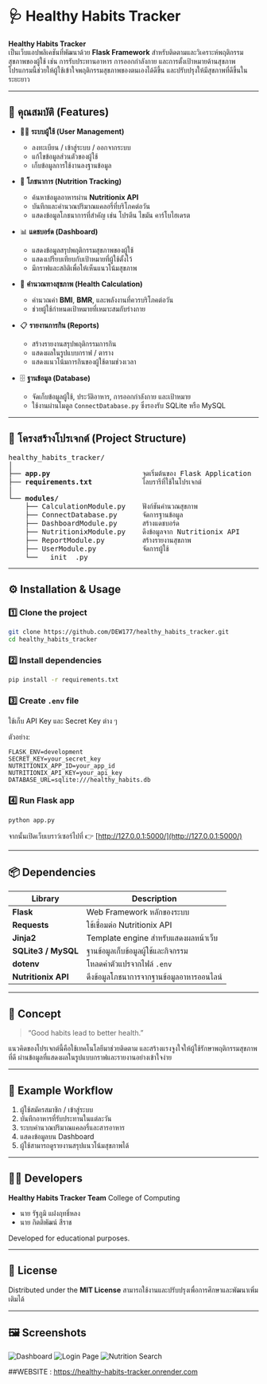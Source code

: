 # 🩺 Healthy Habits Tracker

**Healthy Habits Tracker**  
เป็นเว็บแอปพลิเคชันที่พัฒนาด้วย **Flask Framework** สำหรับติดตามและวิเคราะห์พฤติกรรมสุขภาพของผู้ใช้ เช่น การรับประทานอาหาร การออกกำลังกาย และการตั้งเป้าหมายด้านสุขภาพ  
โปรแกรมนี้ช่วยให้ผู้ใช้เข้าใจพฤติกรรมสุขภาพของตนเองได้ดีขึ้น และปรับปรุงให้มีสุขภาพที่ดีขึ้นในระยะยาว

---

## 🚀 คุณสมบัติ (Features)

- 🧍‍♂️ **ระบบผู้ใช้ (User Management)**
  - ลงทะเบียน / เข้าสู่ระบบ / ออกจากระบบ
  - แก้ไขข้อมูลส่วนตัวของผู้ใช้
  - เก็บข้อมูลการใช้งานลงฐานข้อมูล

- 🍎 **โภชนาการ (Nutrition Tracking)**
  - ค้นหาข้อมูลอาหารผ่าน **Nutritionix API**
  - บันทึกและคำนวณปริมาณแคลอรี่ที่บริโภคต่อวัน
  - แสดงข้อมูลโภชนาการที่สำคัญ เช่น โปรตีน ไขมัน คาร์โบไฮเดรต

- 📊 **แดชบอร์ด (Dashboard)**
  - แสดงข้อมูลสรุปพฤติกรรมสุขภาพของผู้ใช้
  - แสดงเปรียบเทียบกับเป้าหมายที่ผู้ใช้ตั้งไว้
  - มีกราฟและสถิติเพื่อให้เห็นแนวโน้มสุขภาพ

- 🧮 **คำนวณทางสุขภาพ (Health Calculation)**
  - คำนวณค่า **BMI**, **BMR**, และพลังงานที่ควรบริโภคต่อวัน
  - ช่วยผู้ใช้กำหนดเป้าหมายที่เหมาะสมกับร่างกาย

- 📋 **รายงานการกิน (Reports)**
  - สร้างรายงานสรุปพฤติกรรมการกิน
  - แสดงผลในรูปแบบกราฟ / ตาราง
  - แสดงแนวโน้มการกินของผู้ใช้ตามช่วงเวลา

- 🗄️ **ฐานข้อมูล (Database)**
  - จัดเก็บข้อมูลผู้ใช้, ประวัติอาหาร, การออกกำลังกาย และเป้าหมาย
  - ใช้งานผ่านโมดูล `ConnectDatabase.py` ซึ่งรองรับ SQLite หรือ MySQL

---

## 🧩 โครงสร้างโปรเจกต์ (Project Structure)

<div align="left">

<pre>
healthy_habits_tracker/
│
├── <b>app.py</b>                      จุดเริ่มต้นของ Flask Application
├── <b>requirements.txt</b>            ไลบรารีที่ใช้ในโปรเจกต์
│
└── <b>modules/</b>
    ├── CalculationModule.py    ฟังก์ชันคำนวณสุขภาพ
    ├── ConnectDatabase.py      จัดการฐานข้อมูล
    ├── DashboardModule.py      สร้างแดชบอร์ด
    ├── NutritionixModule.py    ดึงข้อมูลจาก Nutritionix API
    ├── ReportModule.py         สร้างรายงานสุขภาพ
    ├── UserModule.py           จัดการผู้ใช้
    └── __init__.py
</pre>

</div>

---

## ⚙️ Installation & Usage

### 1️⃣ Clone the project

```bash
git clone https://github.com/DEW177/healthy_habits_tracker.git
cd healthy_habits_tracker
```

### 2️⃣ Install dependencies

```bash
pip install -r requirements.txt
```

### 3️⃣ Create `.env` file

ใช้เก็บ API Key และ Secret Key ต่าง ๆ

ตัวอย่าง:

```
FLASK_ENV=development
SECRET_KEY=your_secret_key
NUTRITIONIX_APP_ID=your_app_id
NUTRITIONIX_API_KEY=your_api_key
DATABASE_URL=sqlite:///healthy_habits.db
```

### 4️⃣ Run Flask app

```bash
python app.py
```

จากนั้นเปิดเว็บเบราว์เซอร์ไปที่
👉 [http://127.0.0.1:5000/](http://127.0.0.1:5000/)

---

## 📦 Dependencies

| Library             | Description                               |
| ------------------- | ----------------------------------------- |
| **Flask**           | Web Framework หลักของระบบ                 |
| **Requests**        | ใช้เชื่อมต่อ Nutritionix API              |
| **Jinja2**          | Template engine สำหรับแสดงผลหน้าเว็บ      |
| **SQLite3 / MySQL** | ฐานข้อมูลเก็บข้อมูลผู้ใช้และกิจกรรม       |
| **dotenv**          | โหลดค่าตัวแปรจากไฟล์ `.env`               |
| **Nutritionix API** | ดึงข้อมูลโภชนาการจากฐานข้อมูลอาหารออนไลน์ |

---

## 🧠 Concept

> “Good habits lead to better health.”

แนวคิดของโปรเจกต์นี้คือใช้เทคโนโลยีมาช่วยติดตาม
และสร้างแรงจูงใจให้ผู้ใช้รักษาพฤติกรรมสุขภาพที่ดี
ผ่านข้อมูลที่แสดงผลในรูปแบบกราฟและรายงานอย่างเข้าใจง่าย

---

## 📜 Example Workflow

1. ผู้ใช้สมัครสมาชิก / เข้าสู่ระบบ
2. บันทึกอาหารที่รับประทานในแต่ละวัน
3. ระบบคำนวณปริมาณแคลอรี่และสารอาหาร
4. แสดงข้อมูลบน Dashboard
5. ผู้ใช้สามารถดูรายงานสรุปแนวโน้มสุขภาพได้

---

## 👨‍💻 Developers

**Healthy Habits Tracker Team**
College of Computing

* นาย รัฐภูมิ แฝงฤทธิ์หลง
* นาย กิตติพัฒน์ สีราช

Developed for educational purposes.

---

## 📜 License

Distributed under the **MIT License**
สามารถใช้งานและปรับปรุงเพื่อการศึกษาและพัฒนาเพิ่มเติมได้

---


## 🖼️ Screenshots

![Dashboard](/assets/screenshots/dashboard.png)
![Login Page](/assets/screenshots/login_page.png)
![Nutrition Search](/assets/screenshots/nutrition_search.png)


##WEBSITE : https://healthy-habits-tracker.onrender.com
